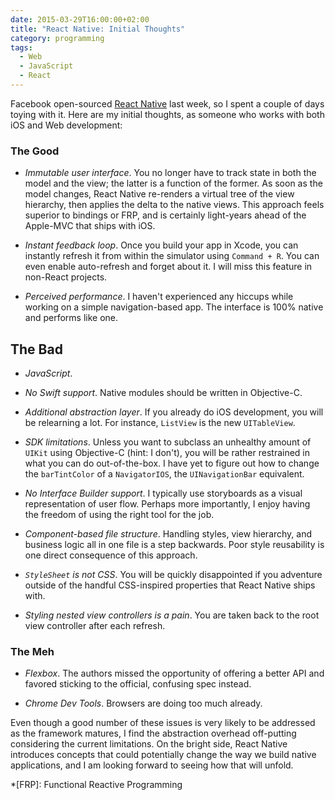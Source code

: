 ```yaml
---
date: 2015-03-29T16:00:00+02:00
title: "React Native: Initial Thoughts"
category: programming
tags:
  - Web
  - JavaScript
  - React
---
```


Facebook open-sourced [React Native] last week, so I spent a couple of days toying with it. Here are my initial thoughts, as someone who works with both iOS and Web development:

### The Good

- *Immutable user interface*. You no longer have to track state in both the model and the view; the latter is a function of the former. As soon as the model changes, React Native re-renders a virtual tree of the view hierarchy, then applies the delta to the native views. This approach feels superior to bindings or FRP, and is certainly light-years ahead of the Apple-MVC that ships with iOS.

- *Instant feedback loop*. Once you build your app in Xcode, you can instantly refresh it from within the simulator using `Command + R`. You can even enable auto-refresh and forget about it. I will miss this feature in non-React projects.

- *Perceived performance*. I haven't experienced any hiccups while working on a simple navigation-based app. The interface is 100% native and performs like one.

## The Bad

- *JavaScript*.

- *No Swift support*. Native modules should be written in Objective-C.

- *Additional abstraction layer*. If you already do iOS development, you will be relearning a lot. For instance, `ListView` is the new `UITableView`.

- *SDK limitations*. Unless you want to subclass an unhealthy amount of `UIKit` using Objective-C (hint: I don't), you will be rather restrained in what you can do out-of-the-box. I have yet to figure out how to change the `barTintColor` of a `NavigatorIOS`, the `UINavigationBar` equivalent.

- *No Interface Builder support*. I typically use storyboards as a visual representation of user flow. Perhaps more importantly, I enjoy having the freedom of using the right tool for the job.

- *Component-based file structure*. Handling styles, view hierarchy, and business logic all in one file is a step backwards. Poor style reusability is one direct consequence of this approach.

- *`StyleSheet` is not CSS*. You will be quickly disappointed if you adventure outside of the handful CSS-inspired properties that React Native ships with.

- *Styling nested view controllers is a pain*. You are taken back to the root view controller after each refresh.

### The Meh

- *Flexbox*. The authors missed the opportunity of offering a better API and favored sticking to the official, confusing spec instead.

- *Chrome Dev Tools*. Browsers are doing too much already.

Even though a good number of these issues is very likely to be addressed as the framework matures, I find the abstraction overhead off-putting considering the current limitations. On the bright side, React Native introduces concepts that could potentially change the way we build native applications, and I am looking forward to seeing how that will unfold.

[React Native]: http://reactnative.com
*[FRP]: Functional Reactive Programming
